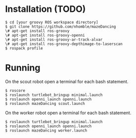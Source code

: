 # Installation (TODO)
```
$ cd [your groovy ROS workspace directory]
$ git clone https://github.com/nhomble/mazeDancing
\# apt-get install ros-groovy 
\# apt-get install ros-groovy-openni 
\# apt-get install ros-groovy-ar-track-alvar 
\# apt-get install ros-groovy-depthimage-to-laserscan 
$ rospack profile
```
# Running

On the scout robot open a terminal for each bash statement.
```
$ roscore
$ roslaunch turtlebot_bringup minimal.launch
$ roslaunch openni_launch openni.launch
$ roslaunch mazeDancing scout.launch
```

On the worker robot open a terminal for each bash statement.
```
$ roslaunch turtlebot_bringup minimal.launch
$ roslaunch openni_launch openni.launch
$ roslaunch mazeDancing worker.launch
```
